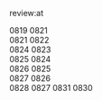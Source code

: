 review:at

0819 0821  
0821 0822  
0824 0823  
0825 0824  
0826 0825  
0827 0826  
0828 0827
0831 0830
